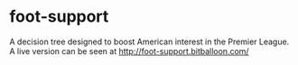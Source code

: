 # foot-support
A decision tree designed to boost American interest in the Premier League.
A live version can be seen at http://foot-support.bitballoon.com/
